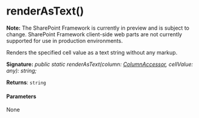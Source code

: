 # renderAsText()
**Note:** The SharePoint Framework is currently in preview and is subject to change. SharePoint Framework client-side web parts are not currently supported for use in production environments.



Renders the specified cell value as a text string without any markup.

**Signature:** _public static renderAsText(column: [ColumnAccessor](../../sp-listview-extensibility/class/columnaccessor.md), cellValue: any): string;_

**Returns**: `string`





#### Parameters
None


